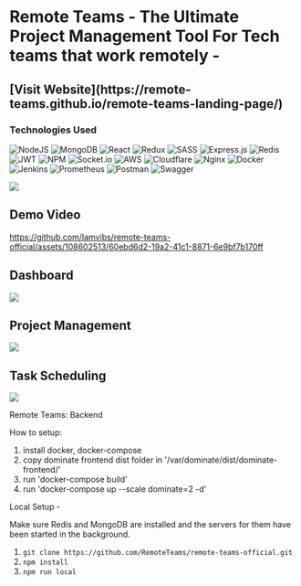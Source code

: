 <h1> Remote Teams - The Ultimate Project Management Tool For Tech teams that work remotely - </h1>
<h2> [Visit Website](https://remote-teams.github.io/remote-teams-landing-page/) </h2>

<h3> Technologies Used </h3>

![NodeJS](https://img.shields.io/badge/node.js-6DA55F?style=for-the-badge&logo=node.js&logoColor=white)
![MongoDB](https://img.shields.io/badge/MongoDB-%234ea94b.svg?style=for-the-badge&logo=mongodb&logoColor=white)
![React](https://img.shields.io/badge/react-%2320232a.svg?style=for-the-badge&logo=react&logoColor=%2361DAFB)
![Redux](https://img.shields.io/badge/redux-%23593d88.svg?style=for-the-badge&logo=redux&logoColor=white)
![SASS](https://img.shields.io/badge/SASS-hotpink.svg?style=for-the-badge&logo=SASS&logoColor=white)
![Express.js](https://img.shields.io/badge/express.js-%23404d59.svg?style=for-the-badge&logo=express&logoColor=%2361DAFB)
![Redis](https://img.shields.io/badge/redis-%23DD0031.svg?style=for-the-badge&logo=redis&logoColor=white)
![JWT](https://img.shields.io/badge/JWT-black?style=for-the-badge&logo=JSON%20web%20tokens)
![NPM](https://img.shields.io/badge/NPM-%23000000.svg?style=for-the-badge&logo=npm&logoColor=white)
![Socket.io](https://img.shields.io/badge/Socket.io-black?style=for-the-badge&logo=socket.io&badgeColor=010101)
![AWS](https://img.shields.io/badge/AWS-%23FF9900.svg?style=for-the-badge&logo=amazon-aws&logoColor=white)
![Cloudflare](https://img.shields.io/badge/Cloudflare-F38020?style=for-the-badge&logo=Cloudflare&logoColor=white)
![Nginx](https://img.shields.io/badge/nginx-%23009639.svg?style=for-the-badge&logo=nginx&logoColor=white)
![Docker](https://img.shields.io/badge/docker-%230db7ed.svg?style=for-the-badge&logo=docker&logoColor=white)
![Jenkins](https://img.shields.io/badge/jenkins-%232C5263.svg?style=for-the-badge&logo=jenkins&logoColor=white)
![Prometheus](https://img.shields.io/badge/Prometheus-E6522C?style=for-the-badge&logo=Prometheus&logoColor=white)
![Postman](https://img.shields.io/badge/Postman-FF6C37?style=for-the-badge&logo=postman&logoColor=white)
![Swagger](https://img.shields.io/badge/-Swagger-%23Clojure?style=for-the-badge&logo=swagger&logoColor=white)

![](assets/website_screenshot.png)

<h2> Demo Video </h2>

https://github.com/Iamvibs/remote-teams-official/assets/108602513/60ebd6d2-19a2-41c1-8871-6e9bf7b170ff

<h2> Dashboard </h2>

![](assets/Dashboard.png)

<h2> Project Management </h2>

![](assets/Project_Management.png)

<h2> Task Scheduling </h2>

![](assets/Task_Scheduling.png)


Remote Teams: Backend

How to setup:
1. install docker, docker-compose
2. copy dominate frontend dist folder in '/var/dominate/dist/dominate-frontend/'
3. run 'docker-compose build'
3. run 'docker-compose up --scale dominate=2 -d' 

Local Setup -

Make sure Redis and MongoDB are installed and the servers for them have been started in the background.

1. `git clone https://github.com/RemoteTeams/remote-teams-official.git`
2. `npm install`
3. `npm run local`


